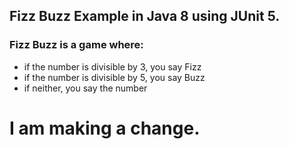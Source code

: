 ## Fizz Buzz Example in Java 8 using JUnit 5.

### Fizz Buzz is a game where:
- if the number is divisible by 3, you say Fizz
- if the number is divisible by 5, you say Buzz
- if neither, you say the number
# I am making a change.
